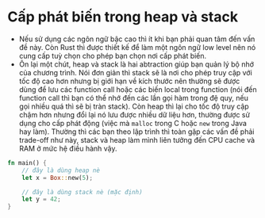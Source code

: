 # Cấp phát biến trong heap và stack

- Nếu sử dụng các ngôn ngữ bậc cao thì ít khi bạn phải quan tâm đến vấn đề này. Còn Rust thì được thiết kế để làm một ngôn ngữ low level nên nó cung cấp tuỳ chọn cho phép bạn chọn nơi cấp phát biến.
- Ôn lại một chút, heap và stack là hai abtraction giúp bạn quản lý bộ nhớ của chương trình. Nói đơn giản thì stack sẽ là nơi cho phép truy cập với tốc độ cao hơn nhưng bị giới hạn về kích thước nên thường sẽ được dùng để lưu các function call hoặc các biến local trong function (nói đến function call thì bạn có thể nhớ đến các lần gọi hàm trong đệ quy, nếu gọi nhiều quá thì sẽ bị tràn stack). Còn heap thì lại cho tốc độ truy cập chậm hơn nhưng đổi lại nó lưu được nhiều dữ liệu hơn, thường được sử dụng cho cấp phát động (việc mà `malloc` trong C hoặc `new` trong Java hay làm). Thường thì các bạn theo lập trình thì toàn gặp các vấn đề phải trade-off như này, stack và heap làm mình liên tưởng đến CPU cache và RAM ở mức hệ điều hành vậy.

```rust
fn main() {
    // đây là dùng heap nè
    let x = Box::new(5);

    // đây là dùng stack nè (mặc định)
    let y = 42;
}
```
